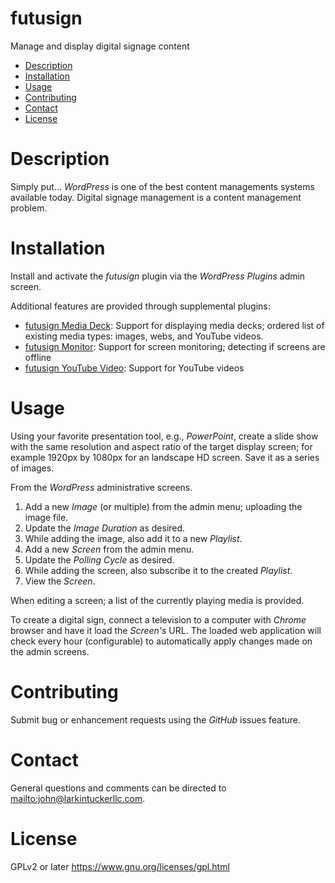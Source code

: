 futusign
====
Manage and display digital signage content

- [Description](#description)
- [Installation](#installation)
- [Usage](#usage)
- [Contributing](#contributing)
- [Contact](#contact)
- [License](#license)

Description
===

Simply put... *WordPress* is one of the best content managements systems available today. Digital signage management is a content management problem. 

Installation
====

Install and activate the *futusign* plugin via the *WordPress Plugins* admin
screen.

Additional features are provided through supplemental plugins:

* [futusign Media Deck](https://github.com/larkintuckerllc/futusign-wp-mediadeck): Support for displaying media decks; ordered list of existing media types: images, webs, and YouTube videos.
* [futusign Monitor](https://github.com/larkintuckerllc/futusign-wp-monitor): Support for screen monitoring; detecting if screens are offline
* [futusign YouTube Video](https://github.com/larkintuckerllc/futusign-wp-youtube): Support for YouTube videos

Usage
====
Using your favorite presentation tool, e.g., *PowerPoint*, create a slide show with the same resolution and aspect ratio of the target display screen; for example 1920px by 1080px for an landscape HD screen. Save it as a series of images.

From the *WordPress* administrative screens.

1. Add a new *Image* (or multiple) from the admin menu; uploading the
image file.
2. Update the *Image Duration* as desired.
3. While adding the image, also add it to a new *Playlist*.
4. Add a new *Screen* from the admin menu.
5. Update the *Polling Cycle* as desired.
6. While adding the screen, also subscribe it to the created *Playlist*.
7. View the *Screen*.

When editing a screen; a list of the currently playing media is provided.

To create a digital sign, connect a television to a computer with *Chrome* browser and have it load the *Screen's* URL. The loaded web application will check every hour (configurable) to automatically apply changes made on the admin screens.

Contributing
====
Submit bug or enhancement requests using the *GitHub* issues feature.

Contact
====
General questions and comments can be directed to
<mailto:john@larkintuckerllc.com>.

License
====
GPLv2 or later <https://www.gnu.org/licenses/gpl.html>
